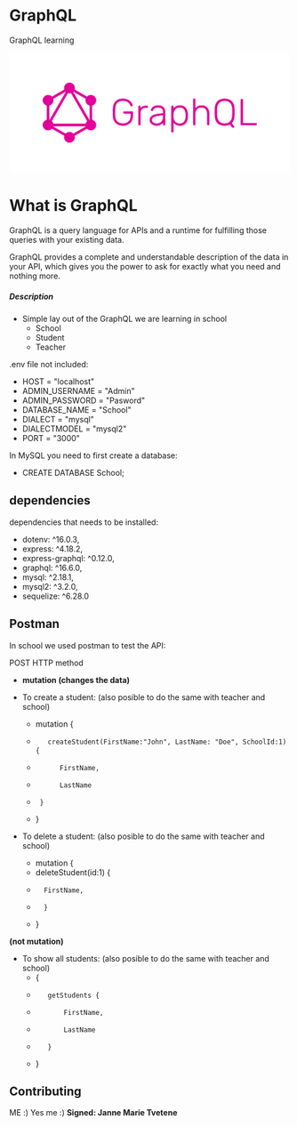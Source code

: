 # GraphQL
GraphQL learning

![GraphQL](GraphQL.png)

# What is GraphQL

GraphQL is a query language for APIs and a runtime for fulfilling those queries with your existing data. 

GraphQL provides a complete and understandable description of the data in your API, which gives you the power to ask for exactly what you need and nothing more. 

##### Description

* Simple lay out of the GraphQL we are learning in school
    - School
    - Student
    - Teacher

.env file not included:

- HOST = "localhost"
- ADMIN_USERNAME = "Admin"
- ADMIN_PASSWORD = "Pasword"
- DATABASE_NAME = "School"
- DIALECT = "mysql"
- DIALECTMODEL = "mysql2"
- PORT = "3000"

In MySQL you need to first create a database:

- CREATE DATABASE School;

## dependencies

dependencies that needs to be installed:

-   dotenv: ^16.0.3,
-   express: ^4.18.2,
-   express-graphql: ^0.12.0,
-   graphql: ^16.6.0,
-   mysql: ^2.18.1,
-   mysql2: ^3.2.0,
-   sequelize: ^6.28.0

## Postman

In school we used postman to test the API:

POST HTTP method 
* __mutation (changes the data)__


* To create a student: (also posible to do the same with teacher and school) 
    -    mutation {
    -        createStudent(FirstName:"John", LastName: "Doe", SchoolId:1) {
    -           FirstName,
    -           LastName
    -      }
    -   }


* To delete a student: (also posible to do the same with teacher and school) 
    -   mutation {
    -   deleteStudent(id:1) {
    -       FirstName,
    -       }
    -   }


__(not mutation)__
* To show all students: (also posible to do the same with teacher and school) 
    -    {
    -        getStudents {
    -            FirstName,
    -            LastName
    -        }
    -    }



## Contributing
ME :) Yes me :)
**Signed: Janne Marie Tvetene**
